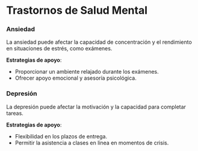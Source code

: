 # Trastornos de Salud Mental

### Ansiedad
La ansiedad puede afectar la capacidad de concentración y el rendimiento en situaciones de estrés, como exámenes.

**Estrategias de apoyo**:
- Proporcionar un ambiente relajado durante los exámenes.
- Ofrecer apoyo emocional y asesoría psicológica.

### Depresión
La depresión puede afectar la motivación y la capacidad para completar tareas.

**Estrategias de apoyo**:
- Flexibilidad en los plazos de entrega.
- Permitir la asistencia a clases en línea en momentos de crisis.
